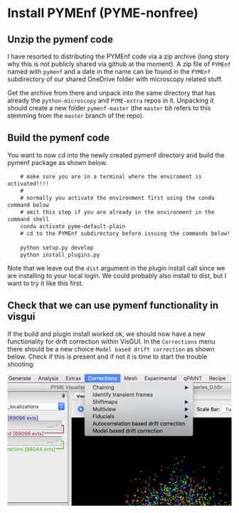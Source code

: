 # Install PYMEnf (PYME-nonfree)

## Unzip the pymenf code

I have resorted to distributing the PYMEnf code via a zip archive (long story why this is not publicly shared via github at the moment). A zip file of  ```PYMEnf``` named with `pymenf` and a date in the name can be found in the `PYMEnf` subdirectory of our shared OneDrive folder with microscopy related stuff.

Get the archive from there and unpack into the same directory that has already the ```python-microscopy``` and ```PYME-extra``` repos in it. Unpacking it should create a new folder ```pymenf-master``` (the `master` bit refers to this stemming from the `master` branch of the repo).


## Build the pymenf code

You want to now cd into the newly created pymenf directory and build the pymenf package as shown below.

        # make sure you are in a terminal where the enviroment is activated!!!!
        #
        # normally you activate the environment first using the conda command below
        # omit this step if you are already in the environment in the command shell
        conda activate pyme-default-plain
        # cd to the PYMEnf subdirectory before issuing the commands below!
        
        python setup.py develop
        python install_plugins.py

Note that we leave out the ```dist``` argument in the plugin install call since we are installing to your local login. We could probably also install to dist, but I want to try it like this first.

## Check that we can use pymenf functionality in visgui

If the build and plugin install worked ok, we should now have a new functionality for drift correction within VisGUI. In the ```Corrections``` menu there should be a new choice ```Model based drift correction``` as shown below. Check if this is present and if not it is time to start the trouble shooting:

![pymenf-menu](images/pymenf-corrections.png)


```python

```
